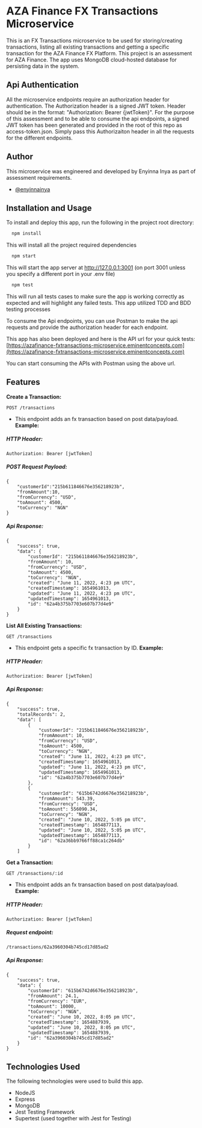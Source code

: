 
# AZA Finance FX Transactions Microservice
This is an FX Transactions microservice to be used for storing/creating transactions, listing all existing transactions and getting a specific transaction for the AZA Finance FX Platform. This project is an assessment for AZA Finance.
The app uses MongoDB cloud-hosted database for persisting data in the system.


## Api Authentication
All the microservice endpoints require an authorization header for authentication.
The Authorization header is a signed JWT token. Header should be in the format: "Authorization: Bearer {jwtToken}".
For the purpose of this assessment and to be able to consume the api endpoints, a signed JWT token has been generated and provided in the root of this repo as access-token.json. Simply pass this Authorizaiton header in all the requests for the different endpoints.
## Author
This microservice was engineered and developed by Enyinna Inya as part of assessment requirements.
- [@enyinnainya](https://github.com/enyinnainya)


## Installation and Usage
To install and deploy this app, run the following in the project root directory:

```bash
  npm install
```
This will install all the project required dependencies

```bash
  npm start
```
This will start the app server at http://127.0.0.1:3001 (on port 3001 unless you specify a different port in your .env file)

```bash
  npm test
```
This will run all tests cases to make sure the app is working correctly as expected and will highlight any failed tests. This app utilized TDD and BDD testing processes

To consume the Api endpoints, you can use Postman to make the api requests and provide the authorization header for each endpoint.

This app has also been deployed and here is the API url for your quick tests:
[https://azafinance-fxtransactions-microservice.eminentconcepts.com](https://azafinance-fxtransactions-microservice.eminentconcepts.com)

You can start consuming the APIs with Postman using the above url.

## Features
**Create a Transaction:**
```
POST /transactions
```
- This endpoint adds an fx transaction based on post data/payload.
  **Example:**
##### HTTP Header:

```
Authorization: Bearer [jwtToken]
```

##### POST Request Payload:

```
{
    "customerId":"215b611846676e356218923b",
    "fromAmount":10,
    "fromCurrency": "USD",
    "toAmount": 4500,
    "toCurrency": "NGN"
}
```
##### Api Response:

```
{
    "success": true,
    "data": {
        "customerId": "215b611846676e356218923b",
        "fromAmount": 10,
        "fromCurrency": "USD",
        "toAmount": 4500,
        "toCurrency": "NGN",
        "created": "June 11, 2022, 4:23 pm UTC",
        "createdTimestamp": 1654961013,
        "updated": "June 11, 2022, 4:23 pm UTC",
        "updatedTimestamp": 1654961013,
        "id": "62a4b375b7703e607b77d4e9"
    }
}
```

**List All Existing Transactions:**
```
GET /transactions
```
- This endpoint gets a specific fx transaction by ID.
  **Example:**
##### HTTP Header:

```
Authorization: Bearer [jwtToken]
```

##### Api Response:

```
{
    "success": true,
    "totalRecords": 2,
    "data": [
        {
            "customerId": "215b611846676e356218923b",
            "fromAmount": 10,
            "fromCurrency": "USD",
            "toAmount": 4500,
            "toCurrency": "NGN",
            "created": "June 11, 2022, 4:23 pm UTC",
            "createdTimestamp": 1654961013,
            "updated": "June 11, 2022, 4:23 pm UTC",
            "updatedTimestamp": 1654961013,
            "id": "62a4b375b7703e607b77d4e9"
        },
        {
            "customerId": "615b6742d6676e356218923b",
            "fromAmount": 543.39,
            "fromCurrency": "USD",
            "toAmount": 556090.34,
            "toCurrency": "NGN",
            "created": "June 10, 2022, 5:05 pm UTC",
            "createdTimestamp": 1654877113,
            "updated": "June 10, 2022, 5:05 pm UTC",
            "updatedTimestamp": 1654877113,
            "id": "62a36bb9766ff88ca1c264db"
        }
    ]
```
**Get a Transaction:**
```
GET /transactions/:id
```
- This endpoint adds an fx transaction based on post data/payload.
  **Example:**
##### HTTP Header:

```
Authorization: Bearer [jwtToken]
```

##### Request endpoint:

```
/transactions/62a3960304b745cd17d85ad2
```
##### Api Response:

```
{
    "success": true,
    "data": {
        "customerId": "615b6742d6676e356218923b",
        "fromAmount": 24.1,
        "fromCurrency": "EUR",
        "toAmount": 10000,
        "toCurrency": "NGN",
        "created": "June 10, 2022, 8:05 pm UTC",
        "createdTimestamp": 1654887939,
        "updated": "June 10, 2022, 8:05 pm UTC",
        "updatedTimestamp": 1654887939,
        "id": "62a3960304b745cd17d85ad2"
    }
}
```
## Technologies Used
The following technologies were used to build this app.
- NodeJS
- Express
- MongoDB
- Jest Testing Framework
- Supertest (used together with Jest for Testing)
